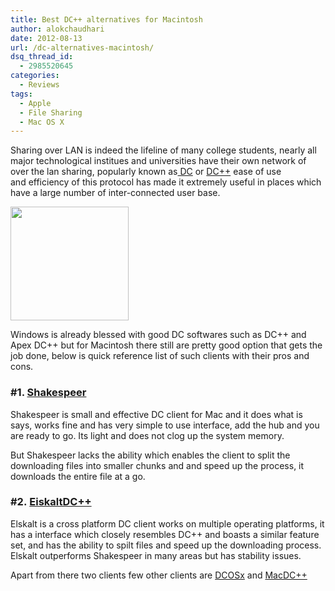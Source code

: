 ```yaml
---
title: Best DC++ alternatives for Macintosh
author: alokchaudhari
date: 2012-08-13
url: /dc-alternatives-macintosh/
dsq_thread_id:
  - 2985520645
categories:
  - Reviews
tags:
  - Apple
  - File Sharing
  - Mac OS X
---
```

Sharing over LAN is indeed the lifeline of many college students, nearly all major technological institues and universities have their own network of over the lan sharing, popularly known as<a href="http://en.wikipedia.org/wiki/Direct_Connect_(file_sharing)" onclick="_gaq.push(['_trackEvent', 'outbound-article', 'http://en.wikipedia.org/wiki/Direct_Connect_(file_sharing)', ' DC']);" target="_blank"> DC</a> or <a href="http://dcplusplus.sourceforge.net/download.html" onclick="_gaq.push(['_trackEvent', 'outbound-article', 'http://dcplusplus.sourceforge.net/download.html', 'DC++']);" target="_blank">DC++</a> ease of use and efficiency of this protocol has made it extremely useful in places which have a large number of inter-connected user base.

<img class="alignleft" title="DC++" src="http://www.filejunction.net/wp-content/uploads/2012/05/dc++.jpg" alt="" width="189" height="182" />

Windows is already blessed with good DC softwares such as DC++ and Apex DC++ but for Macintosh there still are pretty good option that gets the job done, below is quick reference list of such clients with their pros and cons.

### **#1.** **<a href="http://shakespeer.bzero.se/" onclick="_gaq.push(['_trackEvent', 'outbound-article', 'http://shakespeer.bzero.se/', 'Shakespeer']);" target="_blank">Shakespeer</a>**

Shakespeer is small and effective DC client for Mac and it does what is says, works fine and has very simple to use interface, add the hub and you are ready to go. Its light and does not clog up the system memory.

But Shakespeer lacks the ability which enables the client to split the downloading files into smaller chunks and and speed up the process, it downloads the entire file at a go.

### **#2. <a href="http://code.google.com/p/eiskaltdc/" onclick="_gaq.push(['_trackEvent', 'outbound-article', 'http://code.google.com/p/eiskaltdc/', 'EiskaltDC++']);" id="project_summary_link"  target="_blank">EiskaltDC++</a>**

Elskalt is a cross platform DC client works on multiple operating platforms, it has a interface which closely resembles DC++ and boasts a similar feature set, and has the ability to spilt files and speed up the downloading process. Elskalt outperforms Shakespeer in many areas but has stability issues.

Apart from there two clients few other clients are <a href="http://www.google.co.in/url?sa=t&rct=j&q=&esrc=s&source=web&cd=1&ved=0CGUQFjAA&url=http%3A%2F%2Fsourceforge.net%2Fprojects%2Fdcosx%2F&ei=1JMiUMyJE8jPrQeZj4GwDg&usg=AFQjCNHL2ttwmMrCOPI_23GQDNRs72NmRw&sig2=c0aFV22_USWKfmveUMjc7A" onclick="_gaq.push(['_trackEvent', 'outbound-article', 'http://www.google.co.in/url?sa=t&rct=j&q=&esrc=s&source=web&cd=1&ved=0CGUQFjAA&url=http%3A%2F%2Fsourceforge.net%2Fprojects%2Fdcosx%2F&ei=1JMiUMyJE8jPrQeZj4GwDg&usg=AFQjCNHL2ttwmMrCOPI_23GQDNRs72NmRw&sig2=c0aFV22_USWKfmveUMjc7A', 'DCOSx']);" target="_blank">DCOSx</a> and <a href="http://www.google.co.in/url?sa=t&rct=j&q=&esrc=s&source=web&cd=1&ved=0CG8QFjAA&url=http%3A%2F%2Fsourceforge.net%2Fprojects%2Fmacdcpp%2F&ei=KJQiUOyjJ8WrrAfymoCIDA&usg=AFQjCNGBMc5N1mtkjA3VctQoDc0CLZ1o0A&sig2=JD5alHlOy6gt64WZ6YWHMA" onclick="_gaq.push(['_trackEvent', 'outbound-article', 'http://www.google.co.in/url?sa=t&rct=j&q=&esrc=s&source=web&cd=1&ved=0CG8QFjAA&url=http%3A%2F%2Fsourceforge.net%2Fprojects%2Fmacdcpp%2F&ei=KJQiUOyjJ8WrrAfymoCIDA&usg=AFQjCNGBMc5N1mtkjA3VctQoDc0CLZ1o0A&sig2=JD5alHlOy6gt64WZ6YWHMA', 'MacDC++']);" target="_blank">MacDC++</a>
